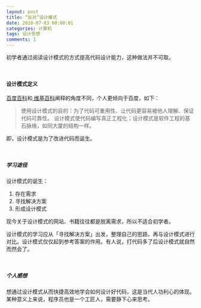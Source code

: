 ```yaml
---
layout: post
title: “反对”设计模式
date: 2018-07-03 00:00:01
categories: 计算机
tags: 设计思想
comments: 1
---
```




初学者通过阅读设计模式的方式提高代码设计能力，这种做法并不可取。

<br>

#### 设计模式定义

[百度百科](https://baike.baidu.com/item/%E8%AE%BE%E8%AE%A1%E6%A8%A1%E5%BC%8F)和[ 维基百科](https://zh.wikipedia.org/zh-hans/%E8%AE%BE%E8%AE%A1%E6%A8%A1%E5%BC%8F_(%E8%AE%A1%E7%AE%97%E6%9C%BA))阐释的角度不同，个人更倾向于百度，如下：

> 使用设计模式的目的：为了代码可重用性、让代码更容易被他人理解、保证代码可靠性。 设计模式使代码编写真正工程化；设计模式是软件工程的基石脉络，如同大厦的结构一样。 

即，设计模式是为了改进代码而诞生。



<br>

##### 学习途径

设计模式的诞生：

1. 存在需求
2. 寻找解决方案
3. 形成设计模式

现今关于设计模式的网站、书籍往往都是脱离需求，所以不适合初学者。

设计模式的学习应从「寻找解决方案」出发，整理自己的思路，再与设计模式进行对比。设计模式仅仅起到参考答案的作用。有人说，打代码多了后设计模式就自然而然会了。

<br>

##### 个人感想

想通过设计模式从而快捷高效地学会如何设计好代码，这是当代人功利心的体现。某种意义上来说，程序员也是一个工匠人，需要静下心来思考。